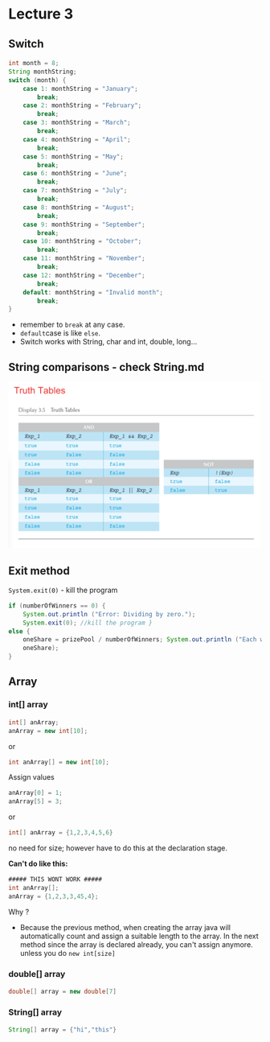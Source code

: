 # Lecture 3

## Switch

```java
int month = 8;
String monthString;
switch (month) {
    case 1: monthString = "January";
        break;
    case 2: monthString = "February";
        break;
    case 3: monthString = "March";
        break;
    case 4: monthString = "April";
        break;
    case 5: monthString = "May";
        break;
    case 6: monthString = "June";
        break;
    case 7: monthString = "July";
        break;
    case 8: monthString = "August";
        break;
    case 9: monthString = "September";
        break;
    case 10: monthString = "October";
        break;
    case 11: monthString = "November";
        break;
    case 12: monthString = "December";
        break;
    default: monthString = "Invalid month";
        break;
}
```

- remember to `break` at any case. 
- `default`case is like `else`.
- Switch works with String, char and int, double, long...

## String comparisons - check String.md

![image-20180808112241224](image-20180808112241224.png)

## Exit method

`System.exit(0)` - kill the program

```java
if (numberOfWinners == 0) {
    System.out.println ("Error: Dividing by zero.");
    System.exit(0); //kill the program }
else {
    oneShare = prizePool / numberOfWinners; System.out.println ("Each winner will receive $" +
    oneShare);
}
```

## Array

### int[] array

```java
int[] anArray;
anArray = new int[10];
```

or

```java
int anArray[] = new int[10];
```

Assign values

```java
anArray[0] = 1;
anArray[5] = 3;
```

or

```java
int[] anArray = {1,2,3,4,5,6}
```

no need for size; however have to do this at the declaration stage.

**Can't do like this:**

```java
##### THIS WONT WORK #####
int anArray[];
anArray = {1,2,3,3,45,4};
```

Why ?

- Because the previous method, when creating the array java will automatically count and assign a suitable length to the array. In the next method since the array is declared already, you can't assign anymore. unless you do `new int[size]`

### double[] array

```java
double[] array = new double[7]
```

### String[] array

```java
String[] array = {"hi","this"}
```

